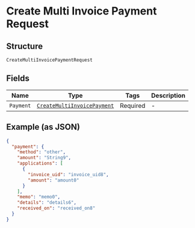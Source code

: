 
# Create Multi Invoice Payment Request

## Structure

`CreateMultiInvoicePaymentRequest`

## Fields

| Name | Type | Tags | Description |
|  --- | --- | --- | --- |
| `Payment` | [`CreateMultiInvoicePayment`](../../doc/models/create-multi-invoice-payment.md) | Required | - |

## Example (as JSON)

```json
{
  "payment": {
    "method": "other",
    "amount": "String9",
    "applications": [
      {
        "invoice_uid": "invoice_uid8",
        "amount": "amount0"
      }
    ],
    "memo": "memo0",
    "details": "details6",
    "received_on": "received_on8"
  }
}
```

